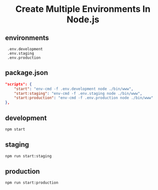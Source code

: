 
### <h1 align="center"  id="heading">Create Multiple Environments In Node.js</h1>
## environments 
```
 .env.development
 .env.staging 
 .env.production 
```
## package.json
```json
"scripts": {
    "start": "env-cmd -f .env.development node ./bin/www",
    "start:staging": "env-cmd -f .env.staging node ./bin/www",
    "start:production": "env-cmd -f .env.production node ./bin/www"
},
```
## development
```bash
npm start 
```

## staging
```bash
npm run start:staging 
```

## production
```bash
npm run start:production 
``` 